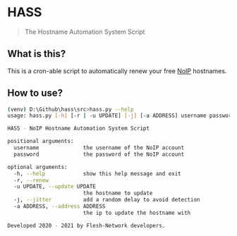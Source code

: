 # HASS
> The Hostname Automation System Script

## What is this?
This is a cron-able script to automatically renew your free [NoIP](https://www.noip.com/) hostnames.

## How to use?

```bash
(venv) D:\Github\hass\src>hass.py --help
usage: hass.py [-h] [-r | -u UPDATE] [-j] [-a ADDRESS] username password

HASS - NoIP Hostname Automation System Script

positional arguments:
  username              the username of the NoIP account
  password              the password of the NoIP account

optional arguments:
  -h, --help            show this help message and exit
  -r, --renew
  -u UPDATE, --update UPDATE
                        the hostname to update
  -j, --jitter          add a random delay to avoid detection
  -a ADDRESS, --address ADDRESS
                        the ip to update the hostname with

Developed 2020 - 2021 by Flesh-Network developers.
```
